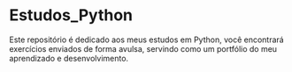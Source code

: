 # Estudos_Python
Este repositório é dedicado aos meus estudos em Python, você encontrará exercícios enviados de forma avulsa, servindo como um portfólio do meu aprendizado e desenvolvimento.